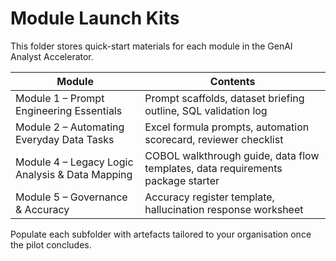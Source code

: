 # Module Launch Kits

This folder stores quick-start materials for each module in the GenAI Analyst Accelerator.

| Module | Contents |
| --- | --- |
| Module 1 – Prompt Engineering Essentials | Prompt scaffolds, dataset briefing outline, SQL validation log |
| Module 2 – Automating Everyday Data Tasks | Excel formula prompts, automation scorecard, reviewer checklist |
| Module 4 – Legacy Logic Analysis & Data Mapping | COBOL walkthrough guide, data flow templates, data requirements package starter |
| Module 5 – Governance & Accuracy | Accuracy register template, hallucination response worksheet |

Populate each subfolder with artefacts tailored to your organisation once the pilot concludes.
